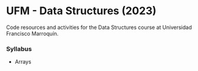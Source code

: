 # UFM - Data Structures (2023)

Code resources and activities for the Data Structures course at Universidad Francisco Marroquín. 


### Syllabus

* Arrays













